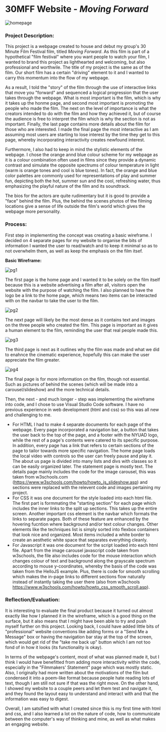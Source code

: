 # 30MFF Website - _Moving Forward_

![homepage](https://user-images.githubusercontent.com/98512628/192147912-824ab73a-44b6-4333-a3c9-fb05ce0c9bc9.png)

### Project Description:

This project is a webpage created to house and debut my group's 30 Minute Film Festival film, titled *Moving Forward*. As this film is part of a hypothetical "film festival" where you want people to watch your film, I wanted to brand this project as lighthearted and welcoming, but also professional and worthwile. The title of my project is the same as of the film. Our short film has a certain "driving" element to it and I wanted to carry this momentum into the flow of my webpage.

As a result, I told the "story" of the film through the use of interactive links that move you "forward" and sequenced a logical progression that the user takes through the webpage. What is most important is the film, which is why it takes up the honme page, and second most important is promoting the people who made the film. The next on the level of importance is what the creators intended to do with the film and how they achieved it, but of course the audience is free to interpret the film which is why the section is not as important. Finally, the last page contains more details about the film for those who are interested. I made the final page the most interactive as I am assuming most users are starting to lose interest by the time they get to this page, whereby incorporating interactivity creates newfound interest.

Furthermore, I also had to keep in mind the stylistic elements of the webpage. I chose the orange annd blue colour scheme for my webpage as it is a colour combination often used in films since they provide a dynamic contrast and simulate the opposite spectrums of colour temperature in light (warm is orange tones and cool is blue tones). In fact, the orange and blue color palettes are commonly used for representations of play and summer fun, depicting both the hot, summer sun and the cool, refreshing water, thus emphasizing the playful nature of the film and its soundtrack.

The bios for the actors are quite rudimentary but it is good to provide a "face" behind the film. Plus, the behind the scenes photos of the filming locations give a sense of life outside the film's world which gives the webpage more personality.

### Process:

First step in implementing the concept was creating a basic wireframe. I decided on 4 separate pages for my website to organise the bits of information I wanted the user to read/watch and to keep it minimal so as to not overwhelm them, as well as keep the emphasis on the film itsef.

**Basic Wireframe:**

![pg1](https://user-images.githubusercontent.com/98512628/192146591-19fa4f36-fde5-4641-934c-d8e82af71952.png)

The first page is the home page and I wanted it to be solely on the film itself because this is a website advertising a film after all, visitors open the website with the purpose of watching the film. I also planned to have the logo be a link to the home page, which means two items can be interacted with on the navbar to take the user to the film.

![pg2](https://user-images.githubusercontent.com/98512628/192146622-bb652e58-ce07-405e-8b0c-5440dcab437f.png)

The next page will likely be the most dense as it contains text and images on the three people who created the film. This page is important as it gives a human element to the film, reminding the user that real people made this.

![pg3](https://user-images.githubusercontent.com/98512628/192146650-a302b3a3-9e87-4b41-a435-e1b68fb2b3ff.png)

The third page is next as it outlines why the film was made and what we did to enahnce the cinematic experience, hopefully this can make the user appreciate the film greater.

![pg4](https://user-images.githubusercontent.com/98512628/192146682-49a88f4a-e284-4272-b468-1dbe4773543d.png)

The final page is for more information on the film, though not essential. Such as pictures of behind the scenes (which will be made into a carousel/slideshow) and the more technical details.

Then, the next - and much longer - step was implementing the wireframe into code, and I chose to use Visual Studio Code software. I have no previous experience in web development (html and css) so this was all new and challenging to me.

* For HTML I had to make 4 separate documents for each page of the webpage. Every page incorporated a navigation bar, a button that takes the user back to the top of the page, and a footer with the NYUAD logo, while the rest of a page's contents were catered to its specific purpose. In addition, every page has a link that refers to certain sections of the page to tailor towards more specific navigation. The home page loads the local video with controls so the user can freely pause and play it. The about us page is divided into many lists and divs with classes so it can be easily organized later. The statement page is mostly text. The details page mainly includes the code for the image carousel, this was taken from w3schools.com (https://www.w3schools.com/howto/howto_js_slideshow.asp) and sections were replaced with the relevent code and images pertaining my project.
* For CSS it was one document for the style loaded into each html file. The first part is formmating the "starting section" for each page which includes the inner links to the split up sections. This takes up the entire screen. Another important css element is the navbar which formats the links to separate pages. Both of these feature are enhanced by the hovering fucntion where background and/or text colour changes. Other elements like the techniques list is simply sorted into flexbox containers that look nice and organized. Most items included a white border to create an aesthetic white space that separates everything cleanly.
* For Javascript it was one document for the script loaded into each html file. Apart from the image carousel javascript code taken from w3schools, the file also includes code for the mouse interaction which changes colour of text and background along the grayscale spectrum according to mouse y-coordinates, whereby the basis of the code was taken from the HelloJS example. Plus, there is code for smooth scrolling which makes the in-page links to different sections flow naturally instead of instantly taking the user there (also from w3schools https://www.w3schools.com/howto/howto_css_smooth_scroll.asp).

### Reflection/Evaluation:

It is interesting to evaluate the final product because it turned out almost exactly like how I planned it in the wireframe, which is a good thing on the surface, but it also means that I might have been able to try and push myself further on this project. Looking back, I could have added little bits of "professional" website conventions like adding forms or a "Send Me a Message" box or having the navigation bar stay at the top of the screen, which would get rid of the "take me back up" button which I am not too fond of in how it looks (its functionality is okay).

In terms of the webpage's content, most of what was planned made it, but I think I would have benefitted from adding more interactivity within the code, especially in the "Filmmakers' Statement" page which was mostly static. Also, I originally had more written about the motivations of the film but condensed it into a poem-like format because people hate reading lots of text, though I am still not sure if that was the right move. On the other hand, I showed my website to a couple peers and let them test and navigate it, and they found the layout easy to understand and interact with and that the information was easy to digest. 

Overall, I am satsified with what I created since this is my first time with html and css, and I also learned a lot on the nature of code, how to communicate between the computer's way of thinking and mine, as well as what makes an engaging website.
